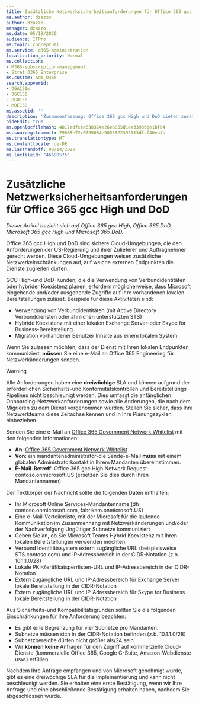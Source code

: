 ```yaml
---
title: Zusätzliche Netzwerksicherheitsanforderungen für Office 365 gcc High und DoD
ms.author: dzazzo
author: dzazzo
manager: dzazzo
ms.date: 05/19/2020
audience: ITPro
ms.topic: conceptual
ms.service: o365-administration
localization_priority: Normal
ms.collection:
- M365-subscription-management
- Strat_O365_Enterprise
ms.custom: Adm_O365
search.appverid:
- OGA150m
- OGC150
- OGD150
- MOE150
ms.assetid: ''
description: 'Zusammenfassung: Office 365 gcc High und DoD bieten zusätzliche Netzwerksicherheitsanforderungen'
hideEdit: true
ms.openlocfilehash: 4817edfcea638324e26eb855d1ea33936be1bfb4
ms.sourcegitcommit: 79065e72c0799064e9055022393113dfcf40eb4b
ms.translationtype: MT
ms.contentlocale: de-DE
ms.lasthandoff: 08/14/2020
ms.locfileid: "46690575"
---
```

# <a name="additional-network-security-requirements-for-office-365-gcc-high-and-dod"></a>Zusätzliche Netzwerksicherheitsanforderungen für Office 365 gcc High und DoD

*Dieser Artikel bezieht sich auf Office 365 gcc High, Office 365 DoD, Microsoft 365 gcc High und Microsoft 365 DoD.*

Office 365 gcc High und DoD sind sichere Cloud-Umgebungen, die den Anforderungen der US-Regierung und ihrer Zulieferer und Auftragnehmer gerecht werden.  Diese Cloud-Umgebungen weisen zusätzliche Netzwerkeinschränkungen auf, auf welche externen Endpunkten die Dienste zugreifen dürfen.

GCC High-und DoD-Kunden, die die Verwendung von Verbundidentitäten oder hybrider Koexistenz planen, erfordern möglicherweise, dass Microsoft eingehende und/oder ausgehende Zugriffe auf Ihre vorhandenen lokalen Bereitstellungen zulässt.  Beispiele für diese Aktivitäten sind:

* Verwendung von Verbundidentitäten (mit Active Directory Verbunddiensten oder ähnlichen unterstützten STS)
* Hybride Koexistenz mit einer lokalen Exchange Server-oder Skype for Business-Bereitstellung
* Migration vorhandener Benutzer Inhalte aus einem lokalen System

Wenn Sie zulassen möchten, dass der Dienst mit Ihren lokalen Endpunkten kommuniziert, **müssen** Sie eine e-Mail an Office 365 Engineering für Netzwerkänderungen senden.

> [!WARNING]
> Alle Anforderungen haben eine **dreiwöchige** SLA und können aufgrund der erforderlichen Sicherheits-und Konformitätskontrollen und Bereitstellungs Pipelines nicht beschleunigt werden.  Dies umfasst die anfänglichen Onboarding-Netzwerkanforderungen sowie alle Änderungen, die nach dem Migrieren zu dem Dienst vorgenommen wurden.  Stellen Sie sicher, dass Ihre Netzwerkteams diese Zeitachse kennen und in Ihre Planungszyklen einbeziehen.

Senden Sie eine e-Mail an [Office 365 Government Network Whitelist](mailto:o365gwlt@microsoft.com) mit den folgenden Informationen:

* **An**: [Office 365 Government Network Whitelist](mailto:o365gwlt@microsoft.com)
* **Von**: ein mandantenadministrator-die Sende-e-Mail **muss** mit einem globalen Administratorkontakt in Ihrem Mandanten übereinstimmen.
* **E-Mail-Betreff**: Office 365 gcc High Network Request-contoso.onmicrosoft.US (ersetzen Sie dies durch ihren Mandantennamen)

Der Textkörper der Nachricht sollte die folgenden Daten enthalten:

* Ihr Microsoft Online Services-Mandantenname (dh contoso.onmicrosoft.com, fabrikam.onmicrosoft.US)
* Eine e-Mail-Verteilerliste, mit der Microsoft für die laufende Kommunikation im Zusammenhang mit Netzwerkänderungen und/oder der Nachverfolgung Ungültiger Subnetze kommuniziert
* Geben Sie an, ob Sie Microsoft Teams Hybrid Koexistenz mit Ihren lokalen Bereitstellungen verwenden möchten.
* Verbund Identitätssystem extern zugängliche URL (beispielsweise STS.contoso.com) und IP-Adressbereich in der CIDR-Notation (z.b. 10.1.1.0/28)
* Lokale PKI-Zertifikatsperrlisten-URL und IP-Adressbereich in der CIDR-Notation
* Extern zugängliche URL und IP-Adressbereich für Exchange Server lokale Bereitstellung in der CIDR-Notation
* Extern zugängliche URL und IP-Adressbereich für Skype for Business lokale Bereitstellung in der CIDR-Notation

Aus Sicherheits-und Kompatibilitätsgründen sollten Sie die folgenden Einschränkungen für Ihre Anforderung beachten:

* Es gibt eine Begrenzung für vier Subnetze pro Mandanten.
* Subnetze müssen sich in der CIDR-Notation befinden (z.b. 10.1.1.0/28)
* Subnetzbereiche dürfen nicht größer als/24 sein
* Wir **können keine** Anfragen für den Zugriff auf kommerzielle Cloud-Dienste (kommerzielle Office 365, Google G-Suite, Amazon-Webdienste usw.) erfüllen.

Nachdem Ihre Anfrage empfangen und von Microsoft genehmigt wurde, gibt es eine dreiwöchige SLA für die Implementierung und kann nicht beschleunigt werden.  Sie erhalten eine erste Bestätigung, wenn wir Ihre Anfrage und eine abschließende Bestätigung erhalten haben, nachdem Sie abgeschlossen wurde.
